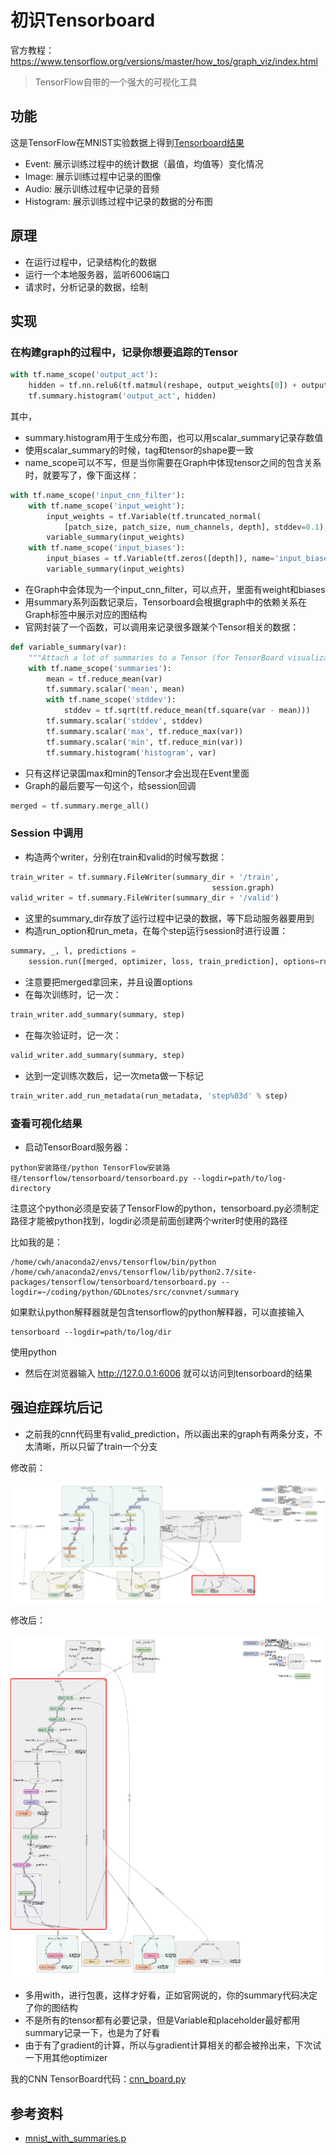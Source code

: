 # 初识Tensorboard

官方教程：https://www.tensorflow.org/versions/master/how_tos/graph_viz/index.html

> TensorFlow自带的一个强大的可视化工具

## 功能
这是TensorFlow在MNIST实验数据上得到[Tensorboard结果](https://www.tensorflow.org/tensorboard/index.html#graphs)

- Event: 展示训练过程中的统计数据（最值，均值等）变化情况
- Image: 展示训练过程中记录的图像
- Audio: 展示训练过程中记录的音频
- Histogram: 展示训练过程中记录的数据的分布图
 
## 原理
- 在运行过程中，记录结构化的数据
- 运行一个本地服务器，监听6006端口
- 请求时，分析记录的数据，绘制

## 实现
### 在构建graph的过程中，记录你想要追踪的Tensor

```python
with tf.name_scope('output_act'):
    hidden = tf.nn.relu6(tf.matmul(reshape, output_weights[0]) + output_biases)
    tf.summary.histogram('output_act', hidden)
```

其中，
- summary.histogram用于生成分布图，也可以用scalar_summary记录存数值
- 使用scalar_summary的时候，tag和tensor的shape要一致
- name_scope可以不写，但是当你需要在Graph中体现tensor之间的包含关系时，就要写了，像下面这样：

```python
with tf.name_scope('input_cnn_filter'):
    with tf.name_scope('input_weight'):
        input_weights = tf.Variable(tf.truncated_normal(
            [patch_size, patch_size, num_channels, depth], stddev=0.1), name='input_weight')
        variable_summary(input_weights)
    with tf.name_scope('input_biases'):
        input_biases = tf.Variable(tf.zeros([depth]), name='input_biases')
        variable_summary(input_weights)
```

- 在Graph中会体现为一个input_cnn_filter，可以点开，里面有weight和biases
- 用summary系列函数记录后，Tensorboard会根据graph中的依赖关系在Graph标签中展示对应的图结构
- 官网封装了一个函数，可以调用来记录很多跟某个Tensor相关的数据：

```python
def variable_summary(var):
    """Attach a lot of summaries to a Tensor (for TensorBoard visualization)."""
    with tf.name_scope('summaries'):
        mean = tf.reduce_mean(var)
        tf.summary.scalar('mean', mean)
        with tf.name_scope('stddev'):
            stddev = tf.sqrt(tf.reduce_mean(tf.square(var - mean)))
        tf.summary.scalar('stddev', stddev)
        tf.summary.scalar('max', tf.reduce_max(var))
        tf.summary.scalar('min', tf.reduce_min(var))
        tf.summary.histogram('histogram', var)
```

- 只有这样记录国max和min的Tensor才会出现在Event里面
- Graph的最后要写一句这个，给session回调

```python
merged = tf.summary.merge_all()
```

### Session 中调用
- 构造两个writer，分别在train和valid的时候写数据：

```python
train_writer = tf.summary.FileWriter(summary_dir + '/train',
                                             session.graph)
valid_writer = tf.summary.FileWriter(summary_dir + '/valid')
```

- 这里的summary_dir存放了运行过程中记录的数据，等下启动服务器要用到
- 构造run_option和run_meta，在每个step运行session时进行设置：

```python
summary, _, l, predictions = 
    session.run([merged, optimizer, loss, train_prediction], options=run_options, feed_dict=feed_dict)
```

- 注意要把merged拿回来，并且设置options
- 在每次训练时，记一次：

```python
train_writer.add_summary(summary, step)
```

- 在每次验证时，记一次：

```python
valid_writer.add_summary(summary, step)
```  

- 达到一定训练次数后，记一次meta做一下标记

```python
train_writer.add_run_metadata(run_metadata, 'step%03d' % step)
```

### 查看可视化结果
- 启动TensorBoard服务器：

```
python安装路径/python TensorFlow安装路径/tensorflow/tensorboard/tensorboard.py --logdir=path/to/log-directory
```
注意这个python必须是安装了TensorFlow的python，tensorboard.py必须制定路径才能被python找到，logdir必须是前面创建两个writer时使用的路径

比如我的是：
```
/home/cwh/anaconda2/envs/tensorflow/bin/python /home/cwh/anaconda2/envs/tensorflow/lib/python2.7/site-packages/tensorflow/tensorboard/tensorboard.py --logdir=~/coding/python/GDLnotes/src/convnet/summary
```

如果默认python解释器就是包含tensorflow的python解释器，可以直接输入
```
tensorboard --logdir=path/to/log/dir
```

使用python
- 然后在浏览器输入 http://127.0.0.1:6006 就可以访问到tensorboard的结果

## 强迫症踩坑后记
- 之前我的cnn代码里有valid_prediction，所以画出来的graph有两条分支，不太清晰，所以只留了train一个分支

修改前：

![](../../res/tensorboard_2branch.png)

修改后：

![](../../res/tb_1branch.png)


- 多用with，进行包裹，这样才好看，正如官网说的，你的summary代码决定了你的图结构
- 不是所有的tensor都有必要记录，但是Variable和placeholder最好都用summary记录一下，也是为了好看
- 由于有了gradient的计算，所以与gradient计算相关的都会被拎出来，下次试一下用其他optimizer

我的CNN TensorBoard代码：[cnn_board.py](../../src/convnet/cnn_board.py)


## 参考资料
- [mnist_with_summaries.p](https://github.com/tensorflow/tensorflow/blob/r0.10/tensorflow/examples/tutorials/mnist/mnist_with_summaries.py)
